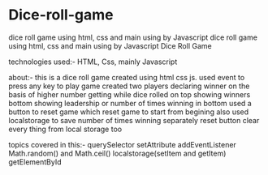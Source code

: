 # Dice-roll-game
dice roll game using html, css and main using by Javascript
dice roll game using html, css and main using by Javascript Dice Roll Game

technologies used:- HTML, Css, mainly Javascript

about:- this is a dice roll game created using html css js. used event to press any key to play game created two players declaring winner on the basis of higher number getting while dice rolled on top showing winners bottom showing leadership or number of times winning in bottom used a button to reset game which reset game to start from begining also used localstorage to save number of times winning separately reset button clear every thing from local storage too

topics covered in this:- querySelector setAttribute addEventListener Math.random() and Math.ceil() localstorage(setItem and getItem) getElementById
